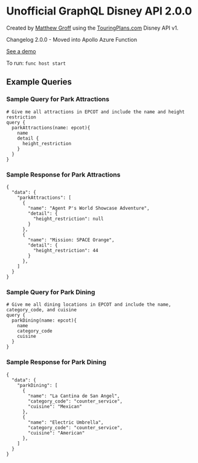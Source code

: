 # Unofficial GraphQL Disney API 2.0.0

Created by [Matthew Groff](https://github.com/mattlgroff) using the [TouringPlans.com](https://touringplans.com/api) Disney API v1.

Changelog
2.0.0 - Moved into Apollo Azure Function

[See a demo](https://apollo-touringplans.azurewebsites.net/graphql)

To run:
`func host start`

## Example Queries

### Sample Query for Park Attractions

```
# Give me all attractions in EPCOT and include the name and height restriction
query {
  parkAttractions(name: epcot){
    name
    detail {
      height_restriction
    }
  }
}
```

### Sample Response for Park Attractions

```
{
  "data": {
    "parkAttractions": [
      {
        "name": "Agent P's World Showcase Adventure",
        "detail": {
          "height_restriction": null
        }
      },
      {
        "name": "Mission: SPACE Orange",
        "detail": {
          "height_restriction": 44
        }
      },
    ]
  }
}
```

### Sample Query for Park Dining

```
# Give me all dining locations in EPCOT and include the name, category_code, and cuisine
query {
  parkDining(name: epcot){
    name
    category_code
    cuisine
  }
}
```

### Sample Response for Park Dining

```
{
  "data": {
    "parkDining": [
      {
        "name": "La Cantina de San Angel",
        "category_code": "counter_service",
        "cuisine": "Mexican"
      },
      {
        "name": "Electric Umbrella",
        "category_code": "counter_service",
        "cuisine": "American"
      },
    ]
  }
}
```
